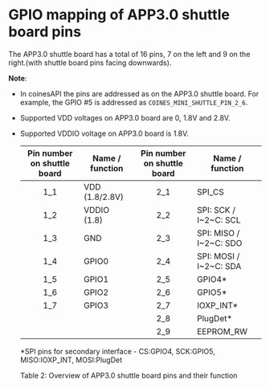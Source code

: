 # GPIO mapping of APP3.0 shuttle board pins

The APP3.0 shuttle board has a total of 16 pins, 7 on the left and 9 on the right.(with shuttle board pins facing downwards).

**Note**:

- In coinesAPI the pins are addressed as on the APP3.0 shuttle board. For example, the GPIO #5 is addressed as `COINES_MINI_SHUTTLE_PIN_2_6`.
- Supported VDD voltages on APP3.0 board are 0, 1.8V and 2.8V.
- Supported VDDIO voltage on APP3.0 board is 1.8V.

    | Pin number on shuttle board | Name / function | Pin number on shuttle board | Name / function |
    |:---:|----------------|:---:|---|
    | 1_1 | VDD (1.8/2.8V) | 2_1 | SPI_CS | 
    | 1_2 | VDDIO (1.8)    | 2_2 | SPI: SCK / I~2~C: SCL | 
    | 1_3 | GND            | 2_3 | SPI: MISO / I~2~C: SDO | 
    | 1_4 | GPIO0          | 2_4 | SPI: MOSI /  I~2~C: SDA | 
    | 1_5 | GPIO1          | 2_5 | GPIO4*| 
    | 1_6 | GPIO2          | 2_6 | GPIO5* | 
    | 1_7 | GPIO3          | 2_7 | IOXP_INT*| 
    |     |                | 2_8 | PlugDet* | 
    |     |                | 2_9 | EEPROM_RW | 

    *SPI pins for secondary interface - CS:GPIO4, SCK:GPIO5, MISO:IOXP_INT, MOSI:PlugDet

    Table 2: Overview of APP3.0 shuttle board pins and their function






